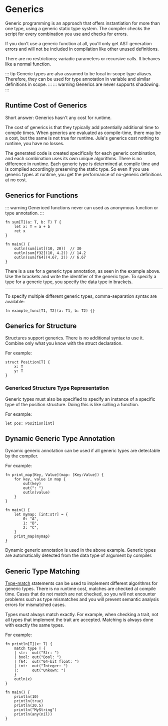 # Generics
Generic programming is an approach that offers instantiation for more than one type, using a generic static type system. The compiler checks the script for every combination you use and checks for errors.

If you don't use a generic function at all, you'll only get AST generation errors and will not be included in compilation like other unused definitions.

There are no restrictions; variadic parameters or recursive calls. It behaves like a normal function.

::: tip
Generic types are also assumed to be local in-scope type aliases. Therefore, they can be used for type annotation in variable and similar definitions in scope.
:::
::: warning
Generics are never supports shadowing.
:::

## Runtime Cost of Generics
Short answer: Generics hasn't any cost for runtime.

The cost of generics is that they typically add potentially additional time to compile times. When generics are evaluated as compile-time, there may be a cost, but the same is not true for runtime. Jule's generics cost nothing to runtime, you have no losses.

The generated code is created specifically for each generic combination, and each combination uses its own unique algorithms. There is no difference in runtime. Each generic type is determined at compile time and is compiled accordingly preserving the static type. So even if you use generic types at runtime, you get the performance of no-generic definitions at no cost. 

## Generics for Functions
::: warning
Genericed functions never can used as anonymous function or type annotation.
:::
```jule
fn sum[T](a: T, b: T) T {
    let x: T = a + b
    ret x
}

fn main() {
    outln(sum[int](10, 20))  // 30
    outln(sum[f32](10, 4.2)) // 14.2
    outln(sum[f64](4.67, 2)) // 6.67
}
```
There is a use for a generic type annotation, as seen in the example above. Use the brackets and write the identifier of the generic type. To specify a type for a generic type, you specify the data type in brackets.

---

To specify multiple different generic types, comma-separation syntax are available:
```jule
fn example_func[T1, T2](a: T1, b: T2) {}
```

## Generics for Structure
Structures support generics. There is no additional syntax to use it. Combine only what you know with the struct declaration.

For example:
```jule
struct Position[T] {
    x: T
    y: T
}
```

### Genericed Structure Type Representation
Generic types must also be specified to specify an instance of a specific type of the position structure. Doing this is like calling a function.

For example:
```jule
let pos: Position[int]
```

## Dynamic Generic Type Annotation
Dynamic generic annotation can be used if all generic types are detectable by the compiler.

For example:
```jule
fn print_map[Key, Value](map: [Key:Value]) {
    for key, value in map {
        out(key)
        out(": ")
        outln(value)
    }
}

fn main() {
    let mymap: [int:str] = {
        0: "A",
        1: "B",
        2: "C",
    }
    print_map(mymap)
}
```
Dynamic generic annotation is used in the above example. Generic types are automatically detected from the data type of argument by compiler.

## Generic Type Matching

[Type-match](/common-concepts/control-flow/match-statement#type-matching) statements can be used to implement different algorithms for generic types. There is no runtime cost, matches are checked at compile time. Cases that do not match are not checked, so you will not encounter problems such as type mismatches and you will prevent semantic analysis errors for mismatched cases.

Types must always match exactly. For example, when checking a trait, not all types that implement the trait are accepted. Matching is always done with exactly the same types.

For example:

```jule
fn println[T](x: T) {
    match type T {
    | str:  out("Str: ")
    | bool: out("Bool: ")
    | f64:  out("64-bit float: ")
    | int:  out("Integer: ")
    |:      out("Unkown: ")
    }
    outln(x)
}

fn main() {
    println(10)
    println(true)
    println(20.5)
    println("MyString")
    println(any(nil))
}
```
